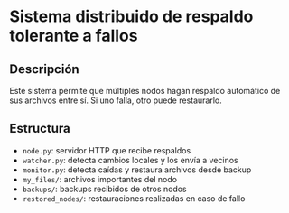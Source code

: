 # Sistema distribuido de respaldo tolerante a fallos

## Descripción

Este sistema permite que múltiples nodos hagan respaldo automático de sus archivos entre sí. Si uno falla, otro puede restaurarlo.

## Estructura

- `node.py`: servidor HTTP que recibe respaldos
- `watcher.py`: detecta cambios locales y los envía a vecinos
- `monitor.py`: detecta caídas y restaura archivos desde backup
- `my_files/`: archivos importantes del nodo
- `backups/`: backups recibidos de otros nodos
- `restored_nodes/`: restauraciones realizadas en caso de fallo

